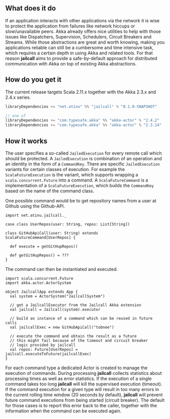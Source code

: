 ## What does it do
If an application interacts with other applications via the network it is wise to protect the application from failures
like network hiccups or slow/unavailable peers. Akka already offers nice utilities to help with those issues like 
Dispatchers, Supervision, Schedulers, Circuit Breakers and Streams. While those abstractions are great and worth 
knowing, making you applications reliable can still be a cumbersome and time intensive task, which requires a certain 
depth in using Akka and related tools. For that reason **jailcall** aims to provide a safe-by-default approach for 
distributed communication with Akka on top of existing Akka abstractions.

## How do you get it
The current release targets Scala 2.11.x together with the Akka 2.3.x and 2.4.x series.

```scala
libraryDependencies += "net.atinu" %% "jailcall" % "0.1.0-SNAPSHOT"

// one of
libraryDependencies += "com.typesafe.akka" %% "akka-actor" % "2.4.2"
libraryDependencies += "com.typesafe.akka" %% "akka-actor" % "2.3.14"
```

## How it works
The user specifies a so-called `JailedExecution` for every remote call which should be protected. A `JailedExecution`
is combination of an operation and an identity in the form of a `CommandKey`. There are specific `JailedExecution` 
variants for certain classes of execution. For example the `ScalaFutureExecution` is the variant, which supports wrapping
a `scala.concurrent.Future` into a command. A `ScalaFutureCommand` is a implementation of a `ScalaFutureExecution`, which 
builds the `CommandKey` based on the name of the command class.

One possible command would be to get repository names from a user at Github using the Github-API.

```tut:silent
import net.atinu.jailcall._

case class UserRepos(user: String, repos: List[String])

class GitHubApiCall(user: String) extends ScalaFutureCommand[UserRepos] {

  def execute = getGitHupRepos()
    
  def getGitHupRepos() = ???
}
```

The command can then be instantiated and executed.

```tut:silent
import scala.concurrent.Future
import akka.actor.ActorSystem

object JailcallApp extends App {
  val system = ActorSystem("JailcallSystem")
  
  // get a JailcallExecutor from the Jailcall Akka extension
  val jailcall = Jailcall(system).executor
  
  // build an instance of a command which can be reused in future calls
  val jailcallExec = new GitHubApiCall("tobnee")
  
  // execute the command and obtain the result as a future
  // this might fail because of the timeout and circuit breaker 
  // logic provided by jailcall
  val repos: Future[UserRepos] = jailcall.executeToFuture(jailcallExec)
}
```

For each command type a dedicated Actor is created to manage the execution of commands. During processing **jailcall** 
collects statistics about processing times as well as error statistics. If the execution of a single command takes too 
long **jailcall** will kill the supervised execution (timeout). If the command execution for a given type will result in 
too many errors in the current rolling time window (20 seconds by default), **jailcall** will prevent future command 
executions from being started (circuit breaker). The default for those cases is to report this error back to the caller, 
together with the information when the command can be executed again.